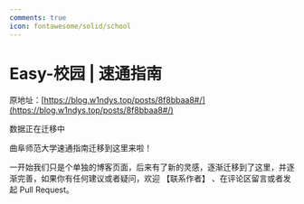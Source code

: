 ```yaml
---
comments: true
icon: fontawesome/solid/school
---
```


# Easy-校园 | 速通指南

原地址：[https://blog.w1ndys.top/posts/8f8bbaa8#/](https://blog.w1ndys.top/posts/8f8bbaa8#/)

数据正在迁移中

曲阜师范大学速通指南迁移到这里来啦！

一开始我们只是个单独的博客页面，后来有了新的灵感，逐渐迁移到了这里，并逐渐完善，如果你有任何建议或者疑问，欢迎 【联系作者】 、在评论区留言或者发起 Pull Request。
